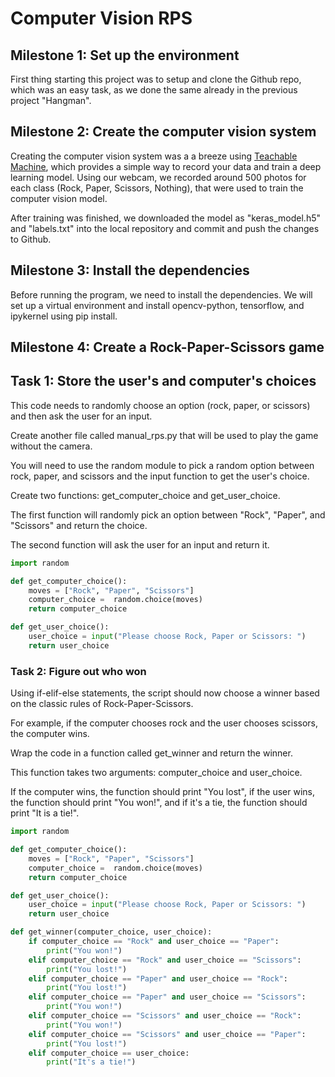 # Computer Vision RPS

## Milestone 1: Set up the environment

First thing starting this project was to setup and clone the Github repo, which was an easy task, as we done the same already in the previous project "Hangman".

## Milestone 2: Create the computer vision system

Creating the computer vision system was a a breeze using [Teachable Machine](https://teachablemachine.withgoogle.com/), which provides a simple way to record your data and train a deep learning model. Using our webcam, we recorded around 500 photos for each class (Rock, Paper, Scissors, Nothing), that were used to train the computer vision model.

After training was finished, we downloaded the model as "keras_model.h5" and "labels.txt" into the local repository and commit and push the changes to Github.

## Milestone 3: Install the dependencies

Before running the program, we need to install the dependencies. We will set up a virtual environment and install opencv-python, tensorflow, and ipykernel using pip install.

## Milestone 4: Create a Rock-Paper-Scissors game

## Task 1: Store the user's and computer's choices

This code needs to randomly choose an option (rock, paper, or scissors) and then ask the user for an input.

Create another file called manual_rps.py that will be used to play the game without the camera.

You will need to use the random module to pick a random option between rock, paper, and scissors and the input function to get the user's choice.

Create two functions: get_computer_choice and get_user_choice.

The first function will randomly pick an option between "Rock", "Paper", and "Scissors" and return the choice.

The second function will ask the user for an input and return it.

```python
import random

def get_computer_choice():
    moves = ["Rock", "Paper", "Scissors"]
    computer_choice =  random.choice(moves)
    return computer_choice

def get_user_choice():
    user_choice = input("Please choose Rock, Paper or Scissors: ")
    return user_choice
```

### Task 2: Figure out who won

Using if-elif-else statements, the script should now choose a winner based on the classic rules of Rock-Paper-Scissors.

For example, if the computer chooses rock and the user chooses scissors, the computer wins.

Wrap the code in a function called get_winner and return the winner.

This function takes two arguments: computer_choice and user_choice.

If the computer wins, the function should print "You lost", if the user wins, the function should print "You won!", and if it's a tie, the function should print "It is a tie!".

```python
import random

def get_computer_choice():
    moves = ["Rock", "Paper", "Scissors"]
    computer_choice =  random.choice(moves)
    return computer_choice

def get_user_choice():
    user_choice = input("Please choose Rock, Paper or Scissors: ")
    return user_choice

def get_winner(computer_choice, user_choice):
    if computer_choice == "Rock" and user_choice == "Paper":
        print("You won!")
    elif computer_choice == "Rock" and user_choice == "Scissors":
        print("You lost!")
    elif computer_choice == "Paper" and user_choice == "Rock":
        print("You lost!")
    elif computer_choice == "Paper" and user_choice == "Scissors":
        print("You won!")
    elif computer_choice == "Scissors" and user_choice == "Rock":
        print("You won!")
    elif computer_choice == "Scissors" and user_choice == "Paper":
        print("You lost!")
    elif computer_choice == user_choice:
        print("It's a tie!")
```
